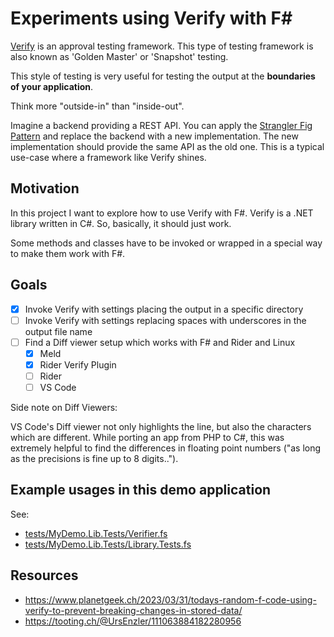 # Experiments using Verify with F#

[Verify](https://github.com/VerifyTests/Verify) is an approval testing framework. 
This type of testing framework is also known as 'Golden Master' or 'Snapshot' testing.

This style of testing is very useful for testing the output at the **boundaries of your application**.

Think more "outside-in" than "inside-out".

Imagine a backend providing a REST API.
You can apply the [Strangler Fig Pattern](https://martinfowler.com/bliki/StranglerFigApplication.html) and replace 
the backend with a new implementation.
The new implementation should provide the same API as the old one.
This is a typical use-case where a framework like Verify shines.

## Motivation

In this project I want to explore how to use Verify with F#.
Verify is a .NET library written in C#.
So, basically, it should just work.

Some methods and classes have to be invoked or wrapped in a special way to make them work with F#.

## Goals

- [x] Invoke Verify with settings placing the output in a specific directory
- [ ] Invoke Verify with settings replacing spaces with underscores in the output file name
- [ ] Find a Diff viewer setup which works with F# and Rider and Linux
  - [x] Meld
  - [x] Rider Verify Plugin
  - [ ] Rider
  - [ ] VS Code

Side note on Diff Viewers: 

VS Code's Diff viewer not only highlights the line, but also the characters which are different.
While porting an app from PHP to C#, this was extremely helpful to find the differences in floating point
numbers ("as long as the precisions is fine up to 8 digits..").

## Example usages in this demo application

See:

- [tests/MyDemo.Lib.Tests/Verifier.fs](tests/MyDemo.Lib.Tests/Verifier.fs)
- [tests/MyDemo.Lib.Tests/Library.Tests.fs](tests/MyDemo.Lib.Tests/Library.Tests.fs)

## Resources

- https://www.planetgeek.ch/2023/03/31/todays-random-f-code-using-verify-to-prevent-breaking-changes-in-stored-data/
- https://tooting.ch/@UrsEnzler/111063884182280956
